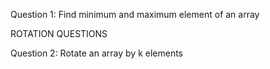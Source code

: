 Question 1: Find minimum and maximum element of an array

ROTATION QUESTIONS

Question 2: Rotate an array by k elements
